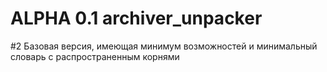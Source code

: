 # ALPHA 0.1 archiver_unpacker
#2 Базовая версия, имеющая минимум возможностей и минимальный словарь с распространенным корнями
